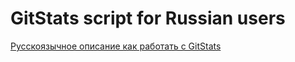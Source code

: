 GitStats script for Russian users
=================================

[Русскоязычное описание как работать с GitStats](http://idoka.ru/nice-git-statistics-generator)

